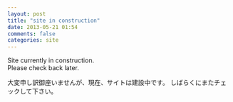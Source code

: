 ```yaml
---
layout: post
title: "site in construction"
date: 2013-05-21 01:54
comments: false
categories: site
---
```


Site currently in construction.  
Please check back later.

大変申し訳御座いませんが、現在、サイトは建設中です。
しばらくにまたチェックして下さい。
